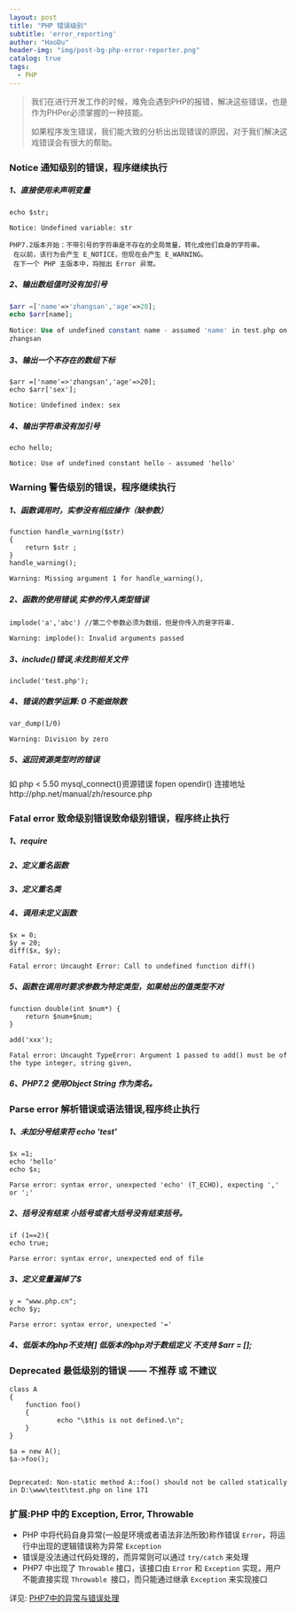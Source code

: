 ```yaml
---
layout: post
title: "PHP 错误级别"
subtitle: 'error_reporting'
author: "HaoDu"
header-img: "img/post-bg-php-error-reporter.png"
catalog: true
tags:
  - PHP
---
```

> 我们在进行开发工作的时候，难免会遇到PHP的报错，解决这些错误，也是作为PHPer必须掌握的一种技能。
> 
> 如果程序发生错误，我们能大致的分析出出现错误的原因，对于我们解决这戏错误会有很大的帮助。

### Notice 通知级别的错误，程序继续执行
##### 1、直接使用未声明变量	
```
echo $str; 

Notice: Undefined variable: str

PHP7.2版本开始：不带引号的字符串是不存在的全局常量，转化成他们自身的字符串。
 在以前，该行为会产生 E_NOTICE，但现在会产生 E_WARNING。
 在下一个 PHP 主版本中，将抛出 Error 异常。
```
##### 2、输出数组值时没有加引号 
```php
$arr =['name'=>'zhangsan','age'=>20];
echo $arr[name];

Notice: Use of undefined constant name - assumed 'name' in test.php on line 71
zhangsan
```

##### 3、输出一个不存在的数组下标 
```
$arr =['name'=>'zhangsan','age'=>20]; 
echo $arr['sex'];

Notice: Undefined index: sex
```

##### 4、输出字符串没有加引号

```
echo hello;

Notice: Use of undefined constant hello - assumed 'hello'
```




### Warning 警告级别的错误，程序继续执行
##### 1、函数调用时，实参没有相应操作（缺参数）
```
function handle_warning($str)
{ 
    return $str ;
}
handle_warning();

Warning: Missing argument 1 for handle_warning(),
```

##### 2、函数的使用错误,实参的传入类型错误
```
implode('a','abc') //第二个参数必须为数组，但是你传入的是字符串.

Warning: implode(): Invalid arguments passed 
```

##### 3、include()错误,未找到相关文件
```
include('test.php');
```
##### 4、错误的数学运算: 0 不能做除数

```
var_dump(1/0)

Warning: Division by zero
```

##### 5、返回资源类型时的错误
如 php < 5.50	mysql_connect()资源错误 fopen opendir() 连接地址http://php.net/manual/zh/resource.php
### Fatal error 致命级别错误致命级别错误，程序终止执行
##### 1、require
##### 2、定义重名函数 
##### 3、定义重名类
##### 4、调用未定义函数

```
$x = 0;
$y = 20;
diff($x, $y);
```
```
Fatal error: Uncaught Error: Call to undefined function diff() 
```
##### 5、函数在调用时要求参数为特定类型，如果给出的值类型不对
```
function double(int $num*) {
    return $num+$num;
}

add('xxx');

Fatal error: Uncaught TypeError: Argument 1 passed to add() must be of the type integer, string given,
```

##### 6、PHP7.2 使用Object String 作为类名。



### Parse error 解析错误或语法错误,程序终止执行
##### 1、未加分号结束符 echo 'test'

```
$x =1;
echo 'hello'
echo $x;

Parse error: syntax error, unexpected 'echo' (T_ECHO), expecting ',' or ';'
```

##### 2、括号没有结束 小括号或者大括号没有结束括号。

```
if (1==2){
echo true;

Parse error: syntax error, unexpected end of file
```


##### 3、定义变量漏掉了$
```
y = "www.php.cn"; 
echo $y;

Parse error: syntax error, unexpected '=' 
```
##### 4、低版本的php不支持[] 低版本的php对于数组定义 不支持 $arr = [];
### Deprecated 最低级别的错误 —— 不推荐 或 不建议

```
class A
{
    function foo()
    {
            echo "\$this is not defined.\n";
    }
}

$a = new A();
$a->foo();


```


```
Deprecated: Non-static method A::foo() should not be called statically in D:\www\test\test.php on line 171
```


### 扩展:PHP 中的 Exception, Error, Throwable
- PHP 中将代码自身异常(一般是环境或者语法非法所致)称作错误 `Error`，将运行中出现的逻辑错误称为异常 `Exception`
- 错误是没法通过代码处理的，而异常则可以通过 `try/catch` 来处理
- PHP7 中出现了 `Throwable` 接口，该接口由 `Error` 和 `Exception` 实现，用户不能直接实现 `Throwable `接口，而只能通过继承 `Exception` 来实现接口

详见: [PHP7中的异常与错误处理](https://novnan.github.io/PHP/throwable-exceptions-and-errors-in-php7/)






 


 